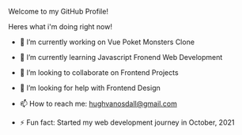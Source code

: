 Welcome to my GitHub Profile!

Heres what i'm doing right now!

- 🔭 I’m currently working on Vue Poket Monsters Clone

- 🌱 I’m currently learning Javascript Fronend Web Development 

- 👯 I’m looking to collaborate on Frontend Projects

- 🤔 I’m looking for help with Frontend Design

- 📫 How to reach me: hughvanosdall@gmail.com

- ⚡ Fun fact: Started my web development journey in October, 2021

